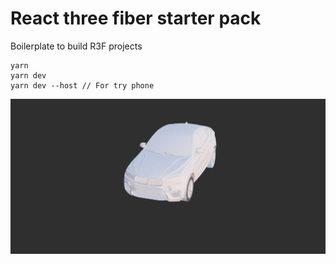# React three fiber starter pack
Boilerplate to build R3F projects

```
yarn
yarn dev
yarn dev --host // For try phone 
```


![image](assets/image.jpg)
